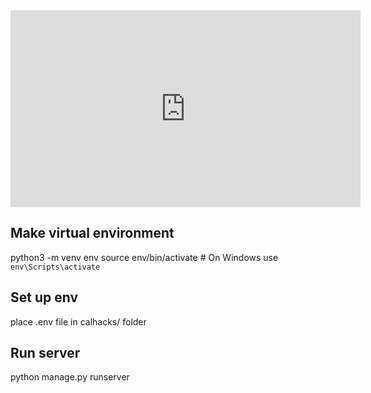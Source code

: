 <iframe width="560" height="315" src="https://youtu.be/DE7jh48WR6M" frameborder="0" allowfullscreen></iframe>


## Make virtual environment
python3 -m venv env
source env/bin/activate  # On Windows use `env\Scripts\activate`

## Set up env
place .env file in calhacks/ folder

## Run server
python manage.py runserver


